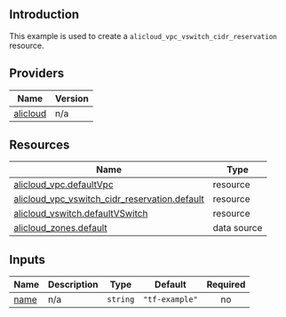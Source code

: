 <!-- BEGIN_TF_DOCS -->
## Introduction

This example is used to create a `alicloud_vpc_vswitch_cidr_reservation` resource.

## Providers

| Name | Version |
|------|---------|
| <a name="provider_alicloud"></a> [alicloud](#provider\_alicloud) | n/a |

## Resources

| Name | Type |
|------|------|
| [alicloud_vpc.defaultVpc](https://registry.terraform.io/providers/aliyun/alicloud/latest/docs/resources/vpc) | resource |
| [alicloud_vpc_vswitch_cidr_reservation.default](https://registry.terraform.io/providers/aliyun/alicloud/latest/docs/resources/vpc_vswitch_cidr_reservation) | resource |
| [alicloud_vswitch.defaultVSwitch](https://registry.terraform.io/providers/aliyun/alicloud/latest/docs/resources/vswitch) | resource |
| [alicloud_zones.default](https://registry.terraform.io/providers/aliyun/alicloud/latest/docs/data-sources/zones) | data source |

## Inputs

| Name | Description | Type | Default | Required |
|------|-------------|------|---------|:--------:|
| <a name="input_name"></a> [name](#input\_name) | n/a | `string` | `"tf-example"` | no |
<!-- END_TF_DOCS -->    